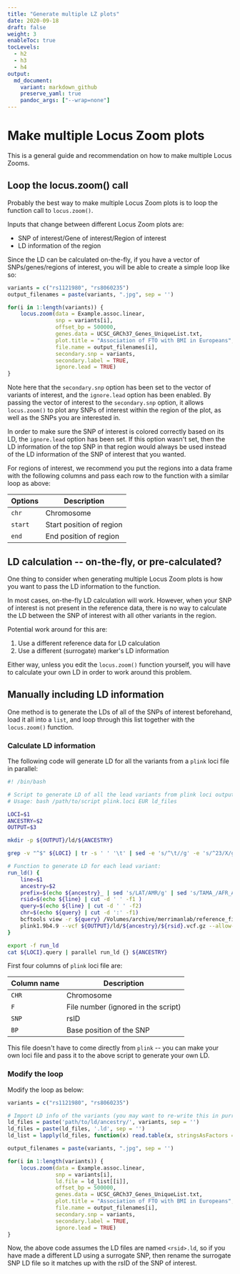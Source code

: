```yaml
---
title: "Generate multiple LZ plots"
date: 2020-09-18
draft: false
weight: 3
enableToc: true
tocLevels:
  - h2
  - h3
  - h4
output:
  md_document:
    variant: markdown_github
    preserve_yaml: true
    pandoc_args: ["--wrap=none"]
---
```


# Make multiple Locus Zoom plots

This is a general guide and recommendation on how to make multiple Locus Zooms.

## Loop the locus.zoom() call

Probably the best way to make multiple Locus Zoom plots is to loop the function call to `locus.zoom()`.

Inputs that change between different Locus Zoom plots are:
- SNP of interest/Gene of interest/Region of interest
- LD information of the region

Since the LD can be calculated on-the-fly, if you have a vector of SNPs/genes/regions of interest, you will be able to create a simple loop like so:


```r
variants = c("rs1121980", "rs8060235")
output_filenames = paste(variants, ".jpg", sep = '')

for(i in 1:length(variants)) {
	locus.zoom(data = Example.assoc.linear,
			   snp = variants[i],
			   offset_bp = 500000,
			   genes.data = UCSC_GRCh37_Genes_UniqueList.txt,
			   plot.title = "Association of FTO with BMI in Europeans",
			   file.name = output_filenames[i],
			   secondary.snp = variants,
			   secondary.label = TRUE,
			   ignore.lead = TRUE)
}
```

Note here that the `secondary.snp` option has been set to the vector of variants of interest, and the `ignore.lead` option has been enabled. By passing the vector of interest to the `secondary.snp` option, it allows `locus.zoom()` to plot any SNPs of interest within the region of the plot, as well as the SNPs you are interested in.

In order to make sure the SNP of interest is colored correctly based on its LD, the `ignore.lead` option has been set. If this option wasn't set, then the LD information of the top SNP in that region would always be used instead of the LD information of the SNP of interest that you wanted.


For regions of interest, we recommend you put the regions into a data frame with the following columns and pass each row to the function with a similar loop as above:

Options  | Description              |
-------- | ------------             |
`chr`    | Chromosome               |
`start`  | Start position of region |
`end`    | End position of region   |


## LD calculation -- on-the-fly, or pre-calculated?

One thing to consider when generating multiple Locus Zoom plots is how you want to pass the LD information to the function.

In most cases, on-the-fly LD calculation will work. However, when your SNP of interest is not present in the reference data, there is no way to calculate the LD between the SNP of interest with all other variants in the region.

Potential work around for this are:
1. Use a different reference data for LD calculation
1. Use a different (surrogate) marker's LD information

Either way, unless you edit the `locus.zoom()` function yourself, you will have to calculate your own LD in order to work around this problem.

## Manually including LD information

One method is to generate the LDs of all of the SNPs of interest beforehand, load it all into a `list`, and loop through this list together with the `locus.zoom()` function.

### Calculate LD information

The following code will generate LD for all the variants from a `plink` loci file in parallel:


```bash
#! /bin/bash

# Script to generate LD of all the lead variants from plink loci output
# Usage: bash /path/to/script plink.loci EUR ld_files

LOCI=$1
ANCESTRY=$2
OUTPUT=$3

mkdir -p ${OUTPUT}/ld/${ANCESTRY}

grep -v "^$" ${LOCI} | tr -s ' ' '\t' | sed -e 's/^\t//g' -e 's/^23/X/g' | cut -f1,3,4 | awk 'NR > 1 {print $2, $1":"$3 - 500000"-"$3 + 500000}' | tr ' ' '\t' > ${LOCI}.query

# Function to generate LD for each lead variant:
run_ld() {
	line=$1
	ancestry=$2
	prefix=$(echo ${ancestry}_ | sed 's/LAT/AMR/g' | sed 's/TAMA_/AFR_AMR_EAS_EUR_/g')
	rsid=$(echo ${line} | cut -d ' ' -f1 )
	query=$(echo ${line} | cut -d ' ' -f2)
	chr=$(echo ${query} | cut -d ':' -f1)
	bcftools view -r ${query} /Volumes/archive/merrimanlab/reference_files/VCF/1000Genomes_vcf_files/Phase3_March2017/${ancestry}/${prefix}chr${chr}.*biallelic.vcf.gz -Oz -o ${OUTPUT}/ld/${ancestry}/${rsid}.vcf.gz
	plink1.9b4.9 --vcf ${OUTPUT}/ld/${ancestry}/${rsid}.vcf.gz --allow-no-sex --snps-only --r2 inter-chr --ld-snp ${rsid} --ld-window-r2 0 --out ${OUTPUT}/ld/${ancestry}/${rsid}
}

export -f run_ld
cat ${LOCI}.query | parallel run_ld {} ${ANCESTRY}
```

First four columns of `plink` loci file are:

| Column name   | Description                                    |
| :------------ | ---------------------------------------------- |
| `CHR`         | Chromosome                                     |
| `F`           | File number (ignored in the script)            |
| `SNP`         | rsID                                           |
| `BP`          | Base position of the SNP                       |

This file doesn't have to come directly from `plink` -- you can make your own loci file and pass it to the above script to generate your own LD.



### Modify the loop

Modify the loop as below:


```r
variants = c("rs1121980", "rs8060235")

# Import LD info of the variants (you may want to re-write this in purrr, if you want to):
ld_files = paste('path/to/ld/ancestry/', variants, sep = '')
ld_files = paste(ld_files, '.ld', sep = '')
ld_list = lapply(ld_files, function(x) read.table(x, stringsAsFactors = F, header = T))

output_filenames = paste(variants, ".jpg", sep = '')

for(i in 1:length(variants)) {
	locus.zoom(data = Example.assoc.linear,
			   snp = variants[i],
			   ld.file = ld_list[[i]],
			   offset_bp = 500000,
			   genes.data = UCSC_GRCh37_Genes_UniqueList.txt,
			   plot.title = "Association of FTO with BMI in Europeans",
			   file.name = output_filenames[i],
			   secondary.snp = variants,
			   secondary.label = TRUE,
			   ignore.lead = TRUE)
}
```

Now, the above code assumes the LD files are named `<rsid>.ld`, so if you have made a different LD using a surrogate SNP, then rename the surrogate SNP LD file so it matches up with the rsID of the SNP of interest.

